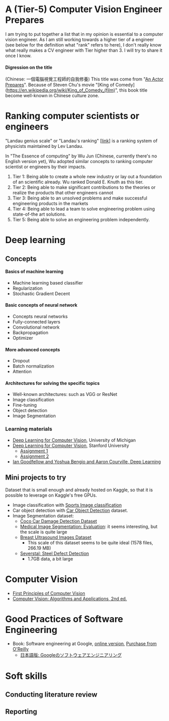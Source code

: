 # A (Tier-5) Computer Vision Engineer Prepares

I am trying to put together a list that in my opinion is essential to a computer vision engineer.
As I am still working towards a higher tier of a engineer (see below for the definition what "rank" refers to here),
I don't really know what really makes a CV engineer with Tier higher than 3. I will try to share it once I know.

#### Digression on the title
(Chinese: 一個電腦視覺工程師的自我修養)
This title was come from "[An Actor Prepares](https://en.wikipedia.org/wiki/An_Actor_Prepares)".
Because of Steven Chu's movie "[King of Comedy](https://en.wikipedia.org/wiki/King_of_Comedy_(film)", this book title become well-known in Chinese culture zone.

# Ranking computer scientists or engineers

"Landau genius scale" or "Landau's ranking" [[link](http://www.eoht.info/page/Landau%20genius%20scale)] is a ranking system of physicists maintained by Lev Landau.

In "The Essence of computing" by Wu Jun (Chinese, currently there's no English version yet),
Wu adopted similar concepts to ranking computer scientist or engineers by their impacts.

1. Tier 1: Being able to create a whole new industry or lay out a foundation of an scientific already. Wu ranked Donald E. Knuth as this tier.
2. Tier 2: Being able to make significant contributions to the theories or realize the products that other engineers cannot
3. Tier 3: Being able to an unsolved problems and make successful engineering products in the markets
4. Tier 4: Being able to lead a team to solve engineering problem using state-of-the art solutions.
5. Tier 5: Being able to solve an engineering problem independently.

# Deep learning

## Concepts

#### Basics of machine learning

- Machine learning based classifier
- Regularization
- Stochastic Gradient Decent

#### Basic concepts of neural network

- Concepts neural networks
- Fully-connected layers
- Convolutional network
- Backpropagation
- Optimizer

#### More advanced concepts

- Dropout
- Batch normalization
- Attention

#### Architectures for solving the specific topics

- Well-known architectures: such as VGG or ResNet
- Image classification
- Fine-tuning
- Object detection
- Image Segmentation

### Learning materials

- [Deep Learning for Computer Vision](https://web.eecs.umich.edu/~justincj/teaching/eecs498/FA2020/schedule.html), University of Michigan
- [Deep Learning for Computer Vision](https://web.eecs.umich.edu/~justincj/teaching/eecs498/FA2020/schedule.html), Stanford University
    - [Assignment 1](https://cs231n.github.io/assignments2022/assignment1/)
    - [Assignment 2](https://cs231n.github.io/assignments2022/assignment2/)
- [Ian Goodfellow and Yoshua Bengio and Aaron Courville, Deep Learning](https://www.deeplearningbook.org/)

## Mini projects to try

Dataset that is small enough and already hosted on Kaggle, so that it is possible to leverage on Kaggle's free GPUs.

- Image classification with [Sports Image classification](https://www.kaggle.com/datasets/gpiosenka/sports-classification)
- Car object detection with [Car Object Detection](https://www.kaggle.com/datasets/sshikamaru/car-object-detection) dataset.
- Image Segmentation dataset:
    - [Coco Car Damage Detection Dataset](https://www.kaggle.com/datasets/lplenka/coco-car-damage-detection-dataset/code)
    - [Medical Image Segmentation: Evaluation](https://www.kaggle.com/datasets/modaresimr/medical-image-segmentation): it seems interesting, but the scale is quite large
    - [Breast Ultrasound Images Dataset](https://www.kaggle.com/datasets/aryashah2k/breast-ultrasound-images-dataset)
        - This scale of this dataset seems to be quite ideal (1578 files, 266.19 MB)
    - [Severstal: Steel Defect Detection](https://www.kaggle.com/competitions/severstal-steel-defect-detection/code)
        - 1.7GB data, a bit large



# Computer Vision

- [First Principles of Computer Vision](https://www.youtube.com/@firstprinciplesofcomputerv3258)
- [Computer Vision: Algorithms and Applications, 2nd ed.
](https://szeliski.org/Book/)


# Good Practices of Software Engineering

- Book: Software engineering at Google, [online version](https://abseil.io/resources/swe-book), [Purchase from O'Reilly](https://www.oreilly.com/library/view/software-engineering-at/9781492082781/)
    - [日本語版: Googleのソフトウェアエンジニアリング](https://www.oreilly.co.jp/books/9784873119656/)


# Soft skills

## Conducting literature review


## Reporting


